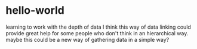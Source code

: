 # hello-world
learning to work with the depth of data
I think this way of data linking could provide great help for some people who don't think in an hierarchical way.
maybe this could be a new way of gathering data in a simple way?
